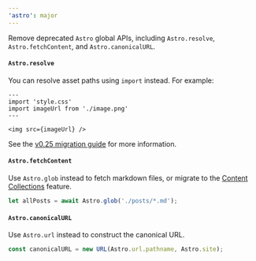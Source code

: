 ```yaml
---
'astro': major
---
```


Remove deprecated `Astro` global APIs, including `Astro.resolve`, `Astro.fetchContent`, and `Astro.canonicalURL`.

#### `Astro.resolve`

You can resolve asset paths using `import` instead. For example:

```astro
---
import 'style.css'
import imageUrl from './image.png'
---

<img src={imageUrl} />
```

See the [v0.25 migration guide](https://docs.astro.build/en/migrate/#deprecated-astroresolve) for more information.

#### `Astro.fetchContent`

Use `Astro.glob` instead to fetch markdown files, or migrate to the [Content Collections](https://docs.astro.build/en/guides/content-collections/) feature.

```js
let allPosts = await Astro.glob('./posts/*.md');
```

#### `Astro.canonicalURL`

Use `Astro.url` instead to construct the canonical URL.

```js
const canonicalURL = new URL(Astro.url.pathname, Astro.site);
```
